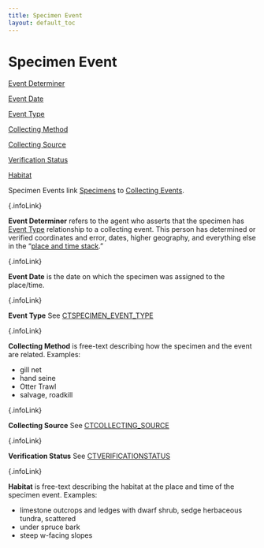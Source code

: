 ```yaml
---
title: Specimen Event
layout: default_toc
---
```


# Specimen Event

<div class="anchors">

[Event Determiner](#determiner)

[Event Date](#date)

[Event Type](#type)

[Collecting Method](#method)

[Collecting Source](#source)

[Verification Status](#verificationstatus)

[Habitat](#habitat)

</div>

Specimen Events link [Specimens](/documentation/catalog/) to [Collecting
Events](/documentation/places/collecting-event/).

[](){.infoLink}

**Event Determiner** refers to the agent who asserts that the specimen
has [Event Type](#type) relationship to a collecting event. This person
has determined or verified coordinates and error, dates, higher
geography, and everything else in the “[place and time
stack](/documentation/places/).”

[](){.infoLink}

**Event Date** is the date on which the specimen was assigned to the
place/time.

[](){.infoLink}

**Event Type** See
[CTSPECIMEN\_EVENT\_TYPE](http://arctos.database.museum/info/ctDocumentation.cfm?table=CTSPECIMEN_EVENT_TYPE)

[](){.infoLink}

**Collecting Method** is free-text describing how the specimen and the
event are related. Examples:

-   gill net
-   hand seine
-   Otter Trawl
-   salvage, roadkill

[](){.infoLink}

**Collecting Source** See
[CTCOLLECTING\_SOURCE](http://arctos.database.museum/info/ctDocumentation.cfm?table=CTCOLLECTING_SOURCE)

[](){.infoLink}

**Verification Status** See
[CTVERIFICATIONSTATUS](http://arctos.database.museum/info/ctDocumentation.cfm?table=CTVERIFICATIONSTATUS)

[](){.infoLink}

**Habitat** is free-text describing the habitat at the place and time of
the specimen event. Examples:

-   limestone outcrops and ledges with dwarf shrub, sedge herbaceous
    tundra, scattered
-   under spruce bark
-   steep w-facing slopes
